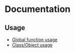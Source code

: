 # Documentation

## Usage
* [Global function usage](global-function-usage.md)
* [Class/Object usage](class-object-usage.md)
